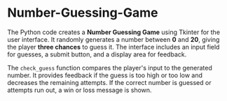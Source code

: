 # Number-Guessing-Game
The Python code creates a **Number Guessing Game** using Tkinter for the user interface. It randomly generates a number between **0** and **20**, giving the player **three chances** to guess it. The interface includes an input field for guesses, a submit button, and a display area for feedback. 

The `check_guess` function compares the player's input to the generated number. It provides feedback if the guess is too high or too low and decreases the remaining attempts. If the correct number is guessed or attempts run out, a win or loss message is shown.
